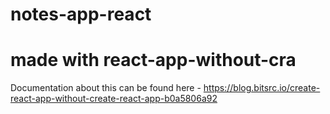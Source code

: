 # notes-app-react

# made with react-app-without-cra
  Documentation about this can be found here - https://blog.bitsrc.io/create-react-app-without-create-react-app-b0a5806a92
